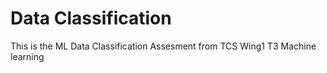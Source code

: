 # Data Classification
This is the ML Data Classification Assesment from TCS Wing1 T3 Machine learning
